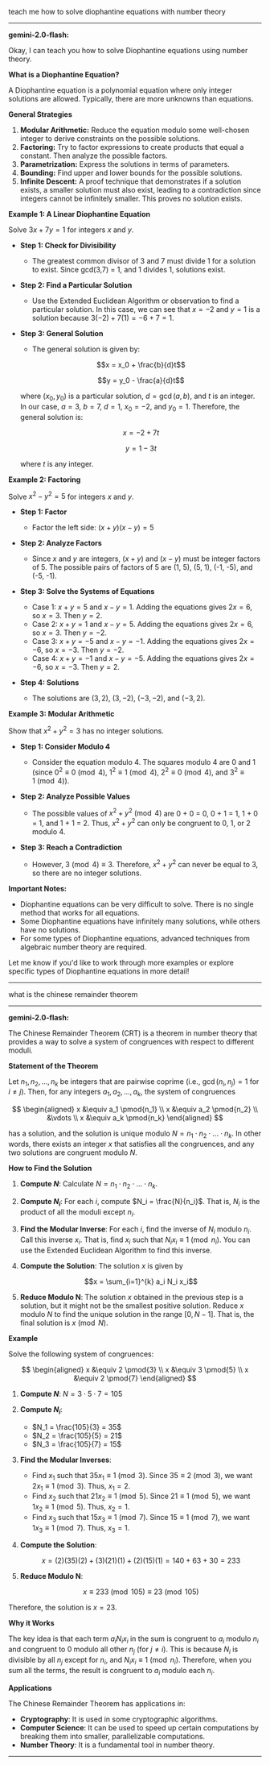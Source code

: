 teach me how to solve diophantine equations with number theory

---
**gemini-2.0-flash:**

Okay, I can teach you how to solve Diophantine equations using number theory.

**What is a Diophantine Equation?**

A Diophantine equation is a polynomial equation where only integer solutions are allowed. Typically, there are more unknowns than equations.

**General Strategies**

1.  **Modular Arithmetic:** Reduce the equation modulo some well-chosen integer to derive constraints on the possible solutions.
2.  **Factoring:** Try to factor expressions to create products that equal a constant. Then analyze the possible factors.
3.  **Parametrization:**  Express the solutions in terms of parameters.
4.  **Bounding:** Find upper and lower bounds for the possible solutions.
5.  **Infinite Descent:** A proof technique that demonstrates if a solution exists, a smaller solution must also exist, leading to a contradiction since integers cannot be infinitely smaller. This proves no solution exists.

**Example 1: A Linear Diophantine Equation**

Solve $3x + 7y = 1$ for integers $x$ and $y$.

*   **Step 1: Check for Divisibility**

    *   The greatest common divisor of 3 and 7 must divide 1 for a solution to exist.  Since gcd(3,7) = 1, and 1 divides 1, solutions exist.
*   **Step 2: Find a Particular Solution**

    *   Use the Extended Euclidean Algorithm or observation to find a particular solution.  In this case, we can see that $x = -2$ and $y = 1$ is a solution because $3(-2) + 7(1) = -6 + 7 = 1$.
*   **Step 3: General Solution**

    *   The general solution is given by:

    $$x = x_0 + \frac{b}{d}t$$

    $$y = y_0 - \frac{a}{d}t$$

    where $(x_0, y_0)$ is a particular solution, $d = \gcd(a, b)$, and $t$ is an integer.  In our case, $a = 3$, $b = 7$, $d = 1$, $x_0 = -2$, and $y_0 = 1$.  Therefore, the general solution is:

    $$x = -2 + 7t$$

    $$y = 1 - 3t$$

    where $t$ is any integer.

**Example 2: Factoring**

Solve $x^2 - y^2 = 5$ for integers $x$ and $y$.

*   **Step 1: Factor**

    *   Factor the left side: $(x + y)(x - y) = 5$
*   **Step 2: Analyze Factors**

    *   Since $x$ and $y$ are integers, $(x + y)$ and $(x - y)$ must be integer factors of 5.  The possible pairs of factors of 5 are (1, 5), (5, 1), (-1, -5), and (-5, -1).
*   **Step 3: Solve the Systems of Equations**

    *   Case 1: $x + y = 5$ and $x - y = 1$.  Adding the equations gives $2x = 6$, so $x = 3$.  Then $y = 2$.
    *   Case 2: $x + y = 1$ and $x - y = 5$.  Adding the equations gives $2x = 6$, so $x = 3$. Then $y = -2$.
    *   Case 3: $x + y = -5$ and $x - y = -1$. Adding the equations gives $2x = -6$, so $x = -3$. Then $y = -2$.
    *   Case 4: $x + y = -1$ and $x - y = -5$. Adding the equations gives $2x = -6$, so $x = -3$. Then $y = 2$.
*   **Step 4: Solutions**

    *   The solutions are $(3, 2)$, $(3, -2)$, $(-3, -2)$, and $(-3, 2)$.

**Example 3: Modular Arithmetic**

Show that $x^2 + y^2 = 3$ has no integer solutions.

*   **Step 1: Consider Modulo 4**

    *   Consider the equation modulo 4. The squares modulo 4 are 0 and 1 (since $0^2 \equiv 0 \pmod{4}$, $1^2 \equiv 1 \pmod{4}$, $2^2 \equiv 0 \pmod{4}$, and $3^2 \equiv 1 \pmod{4}$).
*   **Step 2: Analyze Possible Values**

    *   The possible values of $x^2 + y^2 \pmod{4}$ are 0 + 0 = 0, 0 + 1 = 1, 1 + 0 = 1, and 1 + 1 = 2.  Thus, $x^2 + y^2$ can only be congruent to 0, 1, or 2 modulo 4.
*   **Step 3:  Reach a Contradiction**

    *   However, $3 \pmod{4} \equiv 3$.  Therefore, $x^2 + y^2$ can never be equal to 3, so there are no integer solutions.

**Important Notes:**

*   Diophantine equations can be very difficult to solve. There is no single method that works for all equations.
*   Some Diophantine equations have infinitely many solutions, while others have no solutions.
*   For some types of Diophantine equations, advanced techniques from algebraic number theory are required.

Let me know if you'd like to work through more examples or explore specific types of Diophantine equations in more detail!


---

what is the chinese remainder theorem

---
**gemini-2.0-flash:**

The Chinese Remainder Theorem (CRT) is a theorem in number theory that provides a way to solve a system of congruences with respect to different moduli.

**Statement of the Theorem**

Let $n_1, n_2, ..., n_k$ be integers that are pairwise coprime (i.e., $\gcd(n_i, n_j) = 1$ for $i \neq j$). Then, for any integers $a_1, a_2, ..., a_k$, the system of congruences

$$
\begin{aligned}
x &\equiv a_1 \pmod{n_1} \\
x &\equiv a_2 \pmod{n_2} \\
&\vdots \\
x &\equiv a_k \pmod{n_k}
\end{aligned}
$$

has a solution, and the solution is unique modulo $N = n_1 \cdot n_2 \cdot ... \cdot n_k$. In other words, there exists an integer $x$ that satisfies all the congruences, and any two solutions are congruent modulo $N$.

**How to Find the Solution**

1.  **Compute $N$**:  Calculate $N = n_1 \cdot n_2 \cdot ... \cdot n_k$.
2.  **Compute $N_i$**: For each $i$, compute $N_i = \frac{N}{n_i}$.  That is, $N_i$ is the product of all the moduli except $n_i$.
3.  **Find the Modular Inverse**: For each $i$, find the inverse of $N_i$ modulo $n_i$. Call this inverse $x_i$.  That is, find $x_i$ such that $N_i x_i \equiv 1 \pmod{n_i}$.  You can use the Extended Euclidean Algorithm to find this inverse.
4.  **Compute the Solution**: The solution $x$ is given by

    $$x = \sum_{i=1}^{k} a_i N_i x_i$$

5.  **Reduce Modulo N**:  The solution $x$ obtained in the previous step is a solution, but it might not be the smallest positive solution. Reduce $x$ modulo $N$ to find the unique solution in the range $[0, N-1]$.  That is, the final solution is $x \pmod{N}$.

**Example**

Solve the following system of congruences:

$$
\begin{aligned}
x &\equiv 2 \pmod{3} \\
x &\equiv 3 \pmod{5} \\
x &\equiv 2 \pmod{7}
\end{aligned}
$$

1.  **Compute $N$**: $N = 3 \cdot 5 \cdot 7 = 105$
2.  **Compute $N_i$**:

    *   $N_1 = \frac{105}{3} = 35$
    *   $N_2 = \frac{105}{5} = 21$
    *   $N_3 = \frac{105}{7} = 15$
3.  **Find the Modular Inverses**:

    *   Find $x_1$ such that $35x_1 \equiv 1 \pmod{3}$.  Since $35 \equiv 2 \pmod{3}$, we want $2x_1 \equiv 1 \pmod{3}$.  Thus, $x_1 = 2$.
    *   Find $x_2$ such that $21x_2 \equiv 1 \pmod{5}$.  Since $21 \equiv 1 \pmod{5}$, we want $1x_2 \equiv 1 \pmod{5}$. Thus, $x_2 = 1$.
    *   Find $x_3$ such that $15x_3 \equiv 1 \pmod{7}$.  Since $15 \equiv 1 \pmod{7}$, we want $1x_3 \equiv 1 \pmod{7}$. Thus, $x_3 = 1$.
4.  **Compute the Solution**:

    $$x = (2)(35)(2) + (3)(21)(1) + (2)(15)(1) = 140 + 63 + 30 = 233$$
5.  **Reduce Modulo N**:

    $$x \equiv 233 \pmod{105} \equiv 23 \pmod{105}$$

Therefore, the solution is $x = 23$.

**Why it Works**

The key idea is that each term $a_i N_i x_i$ in the sum is congruent to $a_i$ modulo $n_i$ and congruent to 0 modulo all other $n_j$ (for $j \neq i$).  This is because $N_i$ is divisible by all $n_j$ except for $n_i$, and $N_i x_i \equiv 1 \pmod{n_i}$.  Therefore, when you sum all the terms, the result is congruent to $a_i$ modulo each $n_i$.

**Applications**

The Chinese Remainder Theorem has applications in:

*   **Cryptography**: It is used in some cryptographic algorithms.
*   **Computer Science**: It can be used to speed up certain computations by breaking them into smaller, parallelizable computations.
*   **Number Theory**: It is a fundamental tool in number theory.


---

